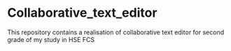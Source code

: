 # Collaborative_text_editor
This repository contains a realisation of collaborative text editor for second grade of my study in HSE FCS
